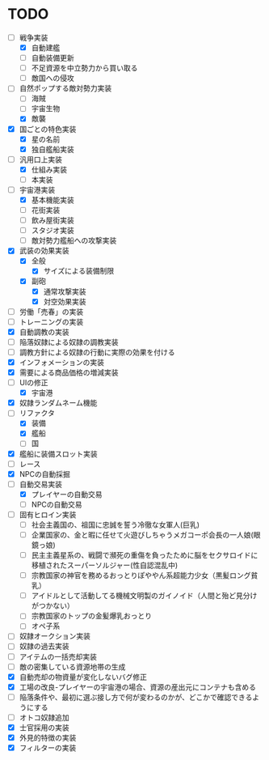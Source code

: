 # TODO

- [ ] 戦争実装
    - [x] 自動建艦
    - [ ] 自動装備更新
    - [ ] 不足資源を中立勢力から買い取る
    - [ ] 敵国への侵攻
- [ ] 自然ポップする敵対勢力実装
    - [ ] 海賊
    - [ ] 宇宙生物
    - [x] 敵襲
- [x] 国ごとの特色実装
    - [x] 星の名前
    - [x] 独自艦船実装
- [ ] 汎用口上実装
    - [x] 仕組み実装
    - [ ] 本実装
- [ ] 宇宙港実装
    - [x] 基本機能実装
    - [ ] 花街実装
    - [ ] 飲み屋街実装
    - [ ] スタジオ実装
    - [ ] 敵対勢力艦船への攻撃実装
- [X] 武装の効果実装
    - [X] 全般
        - [X] サイズによる装備制限
    - [X] 副砲
        - [x] 通常攻撃実装
        - [X] 対空効果実装
- [ ] 労働「売春」の実装
- [ ] トレーニングの実装
- [x] 自動調教の実装
- [ ] 陥落奴隷による奴隷の調教実装
- [ ] 調教方針による奴隷の行動に実際の効果を付ける
- [x] インフォメーションの実装
- [x] 需要による商品価格の増減実装
- [ ] UIの修正
    - [x] 宇宙港
- [x] 奴隷ランダムネーム機能
- [ ] リファクタ
    - [X] 装備
    - [X] 艦船
    - [ ] 国
- [x] 艦船に装備スロット実装
- [ ] レース
- [x] NPCの自動採掘
- [ ] 自動交易実装
    - [x] プレイヤーの自動交易
    - [ ] NPCの自動交易
- [ ] 固有ヒロイン実装
    - [ ] 社会主義国の、祖国に忠誠を誓う冷徹な女軍人(巨乳)
    - [ ] 企業国家の、金と暇に任せて火遊びしちゃうメガコーポ会長の一人娘(眼鏡っ娘)
    - [ ] 民主主義星系の、戦闘で瀕死の重傷を負ったために脳をセクサロイドに移植されたスーパーソルジャー(性自認混乱中)
    - [ ] 宗教国家の神官を務めるおっとりぽややん系超能力少女（黒髪ロング貧乳）
    - [ ] アイドルとして活動してる機械文明製のガイノイド（人間と殆ど見分けがつかない）
    - [ ] 宗教国家のトップの金髪爆乳おっとり
    - [ ] オペ子系
- [ ] 奴隷オークション実装
- [ ] 奴隷の過去実装
- [ ] アイテムの一括売却実装
- [ ] 敵の密集している資源地帯の生成
- [x] 自動売却の物資量が変化しないバグ修正
- [x] 工場の改良-プレイヤーの宇宙港の場合、資源の産出元にコンテナも含める
- [ ] 陥落条件や、最初に選ぶ接し方で何が変わるのかが、どこかで確認できるようにする
- [ ] オトコ奴隷追加
- [x] 士官採用の実装
- [x] 外見的特徴の実装
- [x] フィルターの実装